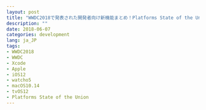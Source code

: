 ```yaml
---
layout: post
title: "WWDC2018で発表された開発者向け新機能まとめ！Platforms State of the Union"
description: ""
date: 2018-06-07
categories: development
lang: ja_JP
tags:
- WWDC2018
- WWDC
- Xcode
- Apple
- iOS12
- watcho5
- macOS10.14
- tvOS12
- Platforms State of the Union
---
```


